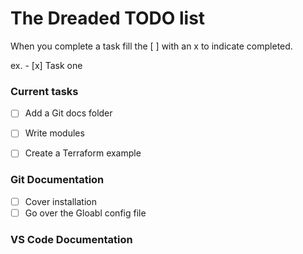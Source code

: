 # The Dreaded TODO list

When you complete a task  fill the [ ] with an x to indicate completed.

ex. - [x] Task one 

### Current tasks

- [ ] Add a Git docs folder
- [ ] Write modules
- [ ] Create a Terraform example



### Git Documentation
- [ ] Cover installation
- [ ] Go over the Gloabl config file

### VS Code Documentation
